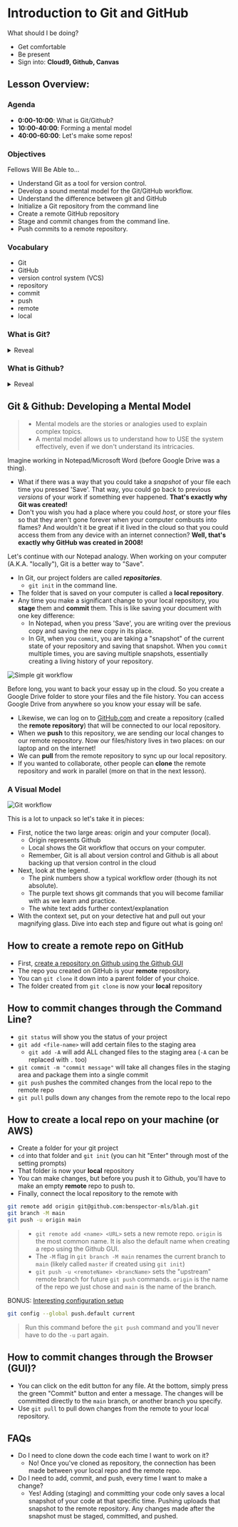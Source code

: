 # Introduction to Git and GitHub 

What should I be doing?
* Get comfortable
* Be present
* Sign into: **Cloud9, Github, Canvas**

## Lesson Overview:

### Agenda

* **0:00-10:00**: What is Git/Github?
* **10:00-40:00**: Forming a mental model
* **40:00-60:00**: Let's make some repos!

### Objectives
Fellows Will Be Able to...
* Understand Git as a tool for version control.
* Develop a sound mental model for the Git/GitHub workflow.
* Understand the difference between git and GitHub
* Initialize a Git repository from the command line
* Create a remote GitHub repository
* Stage and commit changes from the command line.
* Push commits to a remote repository.

### Vocabulary 
* Git
* GitHub
* version control system (VCS)
* repository
* commit
* push
* remote
* local

### What is Git?
<details><summary>Reveal</summary>

* Git is a **version control system**.
* Git tracks changes made to computer files.
* Git is primarily used for source-code management in software development (but it could be used to manage non-code files)
* Benefit of Git (Version Control)
    * Save multiple versions of your project.
    * Work on features without disrupting the "Live" version.

</details>

### What is Github?
<details><summary>Reveal</summary>

* GitHub is a **remote**, cloud hosting service for Git repositories.
* Benefits of GitHub (Host/backup these version-controlled projects)
    * Backing up your code 
    * Collaborate with a team of other developers using the same "Remote"
    * Coding social network

</details>

## Git & Github: Developing a Mental Model
> * Mental models are the stories or analogies used to explain complex topics.
> * A mental model allows us to understand how to USE the system effectively, even if we don't understand its intricacies.

Imagine working in Notepad/Microsoft Word (before Google Drive was a thing).

* What if there was a way that you could take a _snapshot_ of your file each time you pressed 'Save'. That way, you could go back to previous _versions_ of your work if something ever happened. **That's exactly why Git was created!**
* Don't you wish you had a place where you could _host_, or store your files so that they aren't gone forever when your computer combusts into flames? And wouldn't it be great if it lived in the cloud so that you could access them from any device with an internet connection? **Well, that's exactly why GitHub was created in 2008!**

Let's continue with our Notepad analogy. When working on your computer (A.K.A. "locally"), Git is a better way to "Save".
* In Git, our project folders are called **_repositories_**.
  * `git init` in the command line.
* The folder that is saved on your computer is called a **local repository**.
* Any time you make a significant change to your local repository, you **stage** them and **commit** them. This is like saving your document with one key difference:
  * In Notepad, when you press 'Save', you are writing over the previous copy and saving the new copy in its place.
  * In Git, when you `commit`, you are taking a "snapshot" of the current state of your repository and saving that snapshot. When you `commit` multiple times, you are saving multiple snapshots, essentially creating a living history of your repository.
 
![Simple git workflow](https://github.com/The-Marcy-Lab-School/Fall-2022-Curriculum-BMC/blob/main/se-unit-0/lesson_1_git/git-simple.png?raw=true)

Before long, you want to back your essay up in the cloud. So you create a Google Drive folder to store your files and the file history. You can access Google Drive from anywhere so you know your essay will be safe.
* Likewise, we can log on to [GitHub.com](Github.com) and create a repository (called the **remote repository**) that will be connected to our local repository.
* When we **push** to this repository, we are sending our local changes to our remote repository. Now our files/history lives in two places: on our laptop and on the internet!
* We can **pull** from the remote repository to sync up our local repository.
* If you wanted to collaborate, other people can **clone** the remote repository and work in parallel (more on that in the next lesson).

### A Visual Model

![Git workflow](https://github.com/The-Marcy-Lab-School/Fall-2022-Curriculum-BMC/blob/main/se-unit-0/lesson_1_git/git-workflow-1.png?raw=true)

This is a lot to unpack so let's take it in pieces:

* First, notice the two large areas: origin and your computer (local).
    * Origin represents Github
    * Local shows the Git workflow that occurs on your computer.
    * Remember, Git is all about version control and Github is all about backing up that version control in the cloud
* Next, look at the legend. 
    * The pink numbers show a typical workflow order (though its not absolute). 
    * The purple text shows git commands that you will become familiar with as we learn and practice.
    * The white text adds further context/explanation
* With the context set, put on your detective hat and pull out your magnifying glass. Dive into each step and figure out what is going on!

## How to create a remote repo on GitHub
* First, [create a repository on Github using the Github GUI](https://docs.github.com/en/repositories/creating-and-managing-repositories/creating-a-new-repository)
* The repo you created on GitHub is your **remote** repository.
* You can `git clone` it down into a parent folder of your choice.
* The folder created from `git clone` is now your **local** repository

## How to commit changes through the Command Line?
* `git status` will show you the status of your project
* `git add <file-name>` will add certain files to the staging area 
    * `git add -A` will add ALL changed files to the staging area (`-A` can be replaced with `.` too)
* `git commit -m "commit message"` will take all changes files in the staging area and package them into a single commit 
* `git push` pushes the commited changes from the local repo to the remote repo 
* `git pull` pulls down any changes from the remote repo to the local repo

## How to create a local repo on your machine (or AWS)
* Create a folder for your git project  
* `cd` into that folder and `git init` (you can hit "Enter" through most of the setting prompts)
* That folder is now your **local** repository 
* You can make changes, but before you push it to Github, you'll have to make an empty **remote** repo to push to.
* Finally, connect the local repository to the remote with

```sh
git remote add origin git@github.com:benspector-mls/blah.git
git branch -M main
git push -u origin main
```

> * `git remote add <name> <URL>` sets a new remote repo. `origin` is the most common name. It is also the default name when creating a repo using the Github GUI.
> * The `-M` flag in `git branch -M main` renames the current branch to `main` (likely called `master` if created using `git init`)
> * `git push -u <remoteName> <brancName>` sets the "upstream" remote branch for future `git push` commands. `origin` is the name of the repo we just chose and `main` is the name of the branch.

BONUS: [Interesting configuration setup](https://git-scm.com/docs/git-config#Documentation/git-config.txt-pushdefault)

```sh
git config --global push.default current
```

> Run this command before the `git push` command and you'll never have to do the `-u` part again.

## How to commit changes through the Browser (GUI)?

* You can click on the edit button for any file. At the bottom, simply press the green "Commit" button and enter a message. The changes will be committed directly to the `main` branch, or another branch you specify.
* Use `git pull` to pull down changes from the remote to your local repository.

## FAQs

* Do I need to clone down the code each time I want to work on it?
    * No! Once you've cloned as repository, the connection has been made between your local repo and the remote repo. 
* Do I need to add, commit, and push, every time I want to make a change?
    * Yes! Adding (staging) and committing your code only saves a local snapshot of your code at that specific time. Pushing uploads that snapshot to the remote repository. Any changes made after the snapshot must be staged, committed, and pushed.